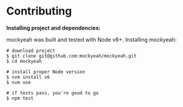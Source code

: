 # Contributing

**Installing project and dependencies:**

mockyeah was built and tested with Node v6+. Installing mockyeah:

```shell
# download project
$ git clone git@github.com:mockyeah/mockyeah.git
$ cd mockyeah

# install proper Node version
$ nvm install v6
$ nvm use

# if tests pass, you're good to go
$ npm test
```
